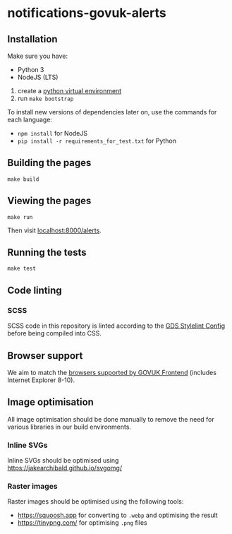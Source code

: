 # notifications-govuk-alerts

## Installation

Make sure you have:
- Python 3
- NodeJS (LTS)

1. create a [python virtual environment](https://docs.python.org/3/tutorial/venv.html#creating-virtual-environments)
2. run `make bootstrap`

To install new versions of dependencies later on, use the commands for each language:
- `npm install` for NodeJS
- `pip install -r requirements_for_test.txt` for Python

## Building the pages

```
make build
```

## Viewing the pages

```
make run
```

Then visit [localhost:8000/alerts](http://localhost:8000/alerts).

## Running the tests

```
make test
```

## Code linting

### SCSS

SCSS code in this repository is linted according to the [GDS Stylelint Config](https://github.com/alphagov/stylelint-config-gds) before being compiled into CSS.

## Browser support

We aim to match the [browsers supported by GOVUK Frontend](https://github.com/alphagov/govuk-frontend#browser-and-assistive-technology-support) (includes Internet Explorer 8-10).

## Image optimisation

All image optimisation should be done manually to remove the need for various libraries in our build
environments.

### Inline SVGs

Inline SVGs should be optimised using https://jakearchibald.github.io/svgomg/

### Raster images

Raster images should be optimised using the following tools:
- https://squoosh.app for converting to `.webp` and optimising the result
- https://tinypng.com/ for optimising `.png` files

